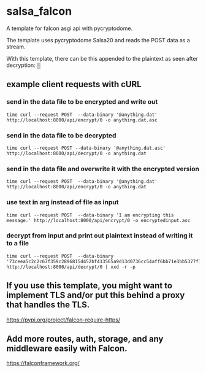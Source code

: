 # salsa_falcon
A template for falcon asgi api with pycryptodome.

The template uses pycryptodome Salsa20 and reads the POST data as a stream.

With this template, there can be this appended to the plaintext as seen after decryption: ▒


## example client requests with cURL

### send in the data file to be encrypted and write out 
```
time curl --request POST  --data-binary '@anything.dat' http://localhost:8000/api/encrypt/0 -o anything.dat.asc
```


### send in the data file to be decrypted
```
time curl --request POST --data-binary '@anything.dat.asc' http://localhost:8000/api/decrypt/0 -o anything.dat
```

### send in the data file and overwrite it with the encrypted version
```
time curl --request POST  --data-binary '@anything.dat' http://localhost:8000/api/encrypt/0 -o anything.dat
```

### use text in arg instead of file as input
```
time curl --request POST  --data-binary 'I am encrypting this message.' http://localhost:8000/api/encrypt/0 -o encryptedinput.asc
```

### decrypt from input and print out plaintext instead of writing it to a file
```
time curl --request POST  --data-binary '73ceea5c2c2c67f359c2896815d452bf413565a9d13d0736cc54aff6bb71e3bb5377f16fe213' http://localhost:8000/api/decrypt/0 | xxd -r -p
```

## If you use this template, you might want to implement TLS and/or put this behind a proxy that handles the TLS.
https://pypi.org/project/falcon-require-https/

## Add more routes, auth, storage, and any middleware easily with Falcon.

https://falconframework.org/

